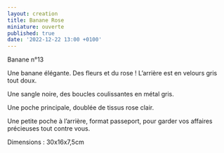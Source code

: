 ```yaml
---
layout: creation
title: Banane Rose
miniature: ouverte
published: true
date: '2022-12-22 13:00 +0100'
---
```


Banane n°13

Une banane élégante. Des fleurs et du rose ! L’arrière est en velours gris tout doux. 

Une sangle noire, des boucles coulissantes en métal gris. 

Une poche principale, doublée de tissus rose clair.

Une petite poche à l’arrière, format passeport, pour garder vos affaires précieuses tout contre vous.

Dimensions : 30x16x7,5cm
